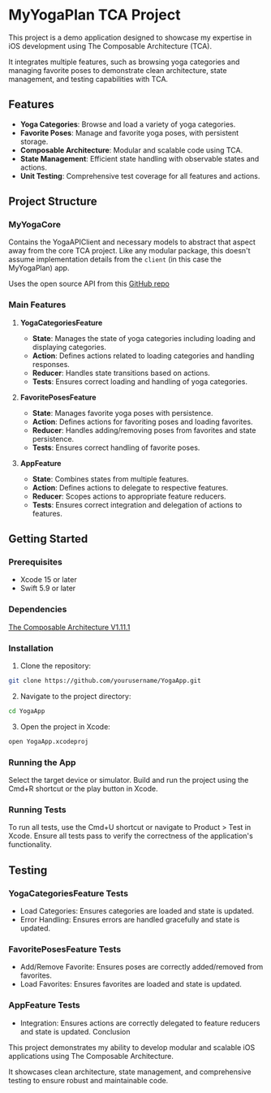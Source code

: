 # MyYogaPlan TCA Project

This project is a demo application designed to showcase my expertise in iOS development using The Composable Architecture (TCA). 

It integrates multiple features, such as browsing yoga categories and managing favorite poses to demonstrate clean architecture, state management, and testing capabilities with TCA.

## Features

- **Yoga Categories**: Browse and load a variety of yoga categories.
- **Favorite Poses**: Manage and favorite yoga poses, with persistent storage.
- **Composable Architecture**: Modular and scalable code using TCA.
- **State Management**: Efficient state handling with observable states and actions.
- **Unit Testing**: Comprehensive test coverage for all features and actions.

## Project Structure

### MyYogaCore

Contains the YogaAPIClient and necessary models to abstract that aspect away from the core TCA project. Like any modular package, this doesn't assume implementation details from the `client` (in this case the MyYogaPlan) app.

Uses the open source API from this [GitHub repo](https://github.com/alexcumplido/yoga-api)

### Main Features

1. **YogaCategoriesFeature**
    - **State**: Manages the state of yoga categories including loading and displaying categories.
    - **Action**: Defines actions related to loading categories and handling responses.
    - **Reducer**: Handles state transitions based on actions.
    - **Tests**: Ensures correct loading and handling of yoga categories.

2. **FavoritePosesFeature**
    - **State**: Manages favorite yoga poses with persistence.
    - **Action**: Defines actions for favoriting poses and loading favorites.
    - **Reducer**: Handles adding/removing poses from favorites and state persistence.
    - **Tests**: Ensures correct handling of favorite poses.

3. **AppFeature**
    - **State**: Combines states from multiple features.
    - **Action**: Defines actions to delegate to respective features.
    - **Reducer**: Scopes actions to appropriate feature reducers.
    - **Tests**: Ensures correct integration and delegation of actions to features.

## Getting Started

### Prerequisites

- Xcode 15 or later
- Swift 5.9 or later

### Dependencies
[The Composable Architecture V1.11.1](https://github.com/pointfreeco/swift-composable-architecture)

### Installation

1. Clone the repository:
```bash
git clone https://github.com/yourusername/YogaApp.git
```

2. Navigate to the project directory:
```bash
cd YogaApp
```

3. Open the project in Xcode:
```bash
open YogaApp.xcodeproj
```
### Running the App

Select the target device or simulator.
Build and run the project using the Cmd+R shortcut or the play button in Xcode.

### Running Tests
To run all tests, use the Cmd+U shortcut or navigate to Product > Test in Xcode.
Ensure all tests pass to verify the correctness of the application's functionality.

## Testing

### YogaCategoriesFeature Tests
- Load Categories: Ensures categories are loaded and state is updated.
- Error Handling: Ensures errors are handled gracefully and state is updated.

### FavoritePosesFeature Tests
- Add/Remove Favorite: Ensures poses are correctly added/removed from favorites.
- Load Favorites: Ensures favorites are loaded and state is updated.

### AppFeature Tests
- Integration: Ensures actions are correctly delegated to feature reducers and state is updated.
Conclusion

This project demonstrates my ability to develop modular and scalable iOS applications using The Composable Architecture. 

It showcases clean architecture, state management, and comprehensive testing to ensure robust and maintainable code.
